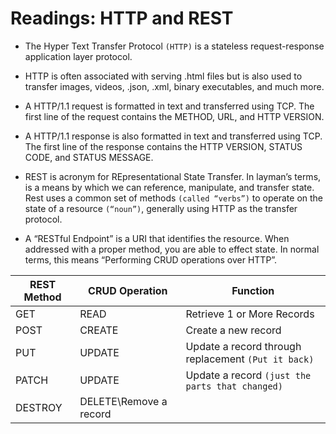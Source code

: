 # Readings: HTTP and REST

- The Hyper Text Transfer Protocol `(HTTP)` is a stateless request-response application layer protocol.

- HTTP is often associated with serving .html files but is also used to transfer images, videos, .json, .xml, binary executables, and much more.

- A HTTP/1.1 request is formatted in text and transferred using TCP. The first line of the request contains the METHOD, URL, and HTTP VERSION.

- A HTTP/1.1 response is also formatted in text and transferred using TCP. The first line of the response contains the HTTP VERSION, STATUS CODE, and STATUS MESSAGE.

- REST is acronym for REpresentational State Transfer. In layman’s terms, is a means by which we can reference, manipulate, and transfer state. Rest uses a common set of methods `(called “verbs”)` to operate on the state of a resource `(“noun”)`, generally using HTTP as the transfer protocol.

- A “RESTful Endpoint” is a URI that identifies the resource. When addressed with a proper method, you are able to effect state. In normal terms, this means “Performing CRUD operations over HTTP”.

|REST Method|CRUD Operation|Function|
|---|---|---|
|GET|READ|Retrieve 1 or More Records|
|POST|CREATE|Create a new record|
|PUT|UPDATE|Update a record through replacement `(Put it back)`|
|PATCH|UPDATE|Update a record `(just the parts that changed)`|
|DESTROY|DELETE\Remove a record|
